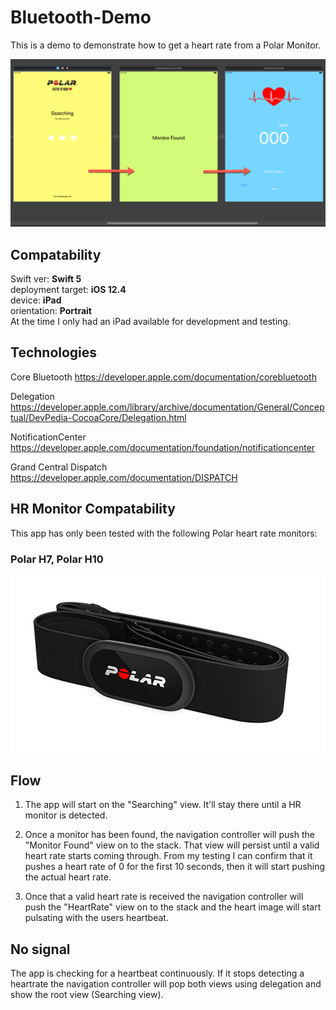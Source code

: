 # Bluetooth-Demo
This is a demo to demonstrate how to get a heart rate from a Polar Monitor.

![Screenshot_1](ReadMe/screenshot_1.png)

## Compatability
Swift ver: **Swift 5**  
deployment target: **iOS 12.4**  
device: **iPad**  
orientation: **Portrait**  
At the time I only had an iPad available for development and testing.

## Technologies

Core Bluetooth https://developer.apple.com/documentation/corebluetooth

Delegation https://developer.apple.com/library/archive/documentation/General/Conceptual/DevPedia-CocoaCore/Delegation.html

NotificationCenter https://developer.apple.com/documentation/foundation/notificationcenter

Grand Central Dispatch https://developer.apple.com/documentation/DISPATCH

## HR Monitor Compatability

 This app has only been tested with the following Polar heart rate monitors: 

### **Polar H7**, **Polar H10**

![H10](ReadMe/image_2.png)

## Flow

1. The app will start on the "Searching" view. It'll stay there until a HR monitor is detected.

2. Once a monitor has been found, the navigation controller will push the "Monitor Found" view on to the stack. That view will persist until a valid heart rate starts coming through. From my testing I can confirm that it pushes a heart rate of 0 for the first 10 seconds, then it will start pushing the actual heart rate.

3. Once that a valid heart rate is received the navigation controller will push the "HeartRate" view on to the stack and the heart image will start pulsating with the users heartbeat.

## No signal

The app is checking for a heartbeat continuously. If it stops detecting a heartrate the navigation controller will pop both views using delegation and show the root view (Searching view). 


